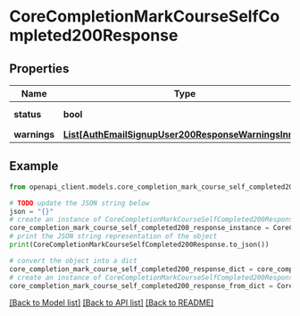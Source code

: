 # CoreCompletionMarkCourseSelfCompleted200Response


## Properties

Name | Type | Description | Notes
------------ | ------------- | ------------- | -------------
**status** | **bool** | status, true if success | [default to False]
**warnings** | [**List[AuthEmailSignupUser200ResponseWarningsInner]**](AuthEmailSignupUser200ResponseWarningsInner.md) |  | [optional] 

## Example

```python
from openapi_client.models.core_completion_mark_course_self_completed200_response import CoreCompletionMarkCourseSelfCompleted200Response

# TODO update the JSON string below
json = "{}"
# create an instance of CoreCompletionMarkCourseSelfCompleted200Response from a JSON string
core_completion_mark_course_self_completed200_response_instance = CoreCompletionMarkCourseSelfCompleted200Response.from_json(json)
# print the JSON string representation of the object
print(CoreCompletionMarkCourseSelfCompleted200Response.to_json())

# convert the object into a dict
core_completion_mark_course_self_completed200_response_dict = core_completion_mark_course_self_completed200_response_instance.to_dict()
# create an instance of CoreCompletionMarkCourseSelfCompleted200Response from a dict
core_completion_mark_course_self_completed200_response_from_dict = CoreCompletionMarkCourseSelfCompleted200Response.from_dict(core_completion_mark_course_self_completed200_response_dict)
```
[[Back to Model list]](../README.md#documentation-for-models) [[Back to API list]](../README.md#documentation-for-api-endpoints) [[Back to README]](../README.md)



